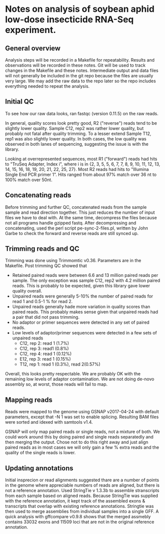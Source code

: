 # Notes on analysis of soybean aphid low-dose insecticide RNA-Seq experiment.

## General overview

Analysis steps will be recorded in a Makefile for repeatability. Results and observations will be recorded in these notes. Git will be used to track changes in the Makefile and these notes. Intermediate output and data files will not generally be included in the git repo because the files are usually very large. We may add the raw data to the repo later so the repo includes everything needed to repeat the analysis.

## Initial QC

To see how our raw data looks, ran fastqc (version 0.11.5) on the raw reads.

In general, quality scores look pretty good, R2 ("reverse") reads tend to be slightly lower quality. Sample C12, rep2 was rather lower quality, but probably not fatal after quality trimming. To a lesser extend Sample T12, rep1 was also slightly lower quality. In both cases, the low quality was observed in both lanes of sequencing, suggesting the issue is with the library.

Looking at overrepresented sequences, most R1 ("forward") reads had hits to "TruSeq Adapter, Index i", where i is in {2, 3, 5, 5, 6, 7, 7, 8, 9, 10, 11, 12, 13, 14, 15, 16, 18, 19, 20, 21, 22, 25, 27}. Most R2 reads had hits to "Illumina Single End PCR primer 1". Hits ranged from about 97% match over 36 nt to 100% match over 50nt.

## Concatenating reads

Before trimming and further QC, concatenated reads from the sample sample and read direction together. This just reduces the number of input files we have to deal with. At the same time, decompress the files because not all programs handle gzipped fastq. After decompressing and concatenating, used the perl script pe-sync-2-files.pl, written by John Garbe to check the forward and reverse reads are still synced up.

## Trimming reads and QC

Trimming was done using Trimmomtic v0.36. Parameters are in the Makefile. Post trimming QC showed that

* Retained paired reads were between 6.6 and 13 million paired reads per sample. The only exception was sample C12, rep2 with 4.2 million paired reads. This is probably to be expected, given this library gave lower quality overall.
* Unpaired reads were generally 5-10% the number of paired reads for read 1 and 0.5-1 % for read 2.
* Unpaired reads generally hade more variation in quality scores than paired reads. This probably makes sense given that unpaired reads had a pair that did not pass trimming.
* No adaptor or primer sequences were detected in any set of paired reads.
* Low levels of adaptor/primer sequences were detected in a few sets of unpaired reads
  - C12, rep 2: read 1 (1.7%)
  - C12, rep 3: read1 (0.8%)
  - C12, rep 4: read 1 (0.12%)
  - E12, rep 3: read 1 (0.15%)
  - T12, rep 1: read 1 (0.3%), read 2(0.57%)

Overall, this looks pretty respectable. We are probably OK with the remaining low levels of adaptor contamination. We are not doing de-novo assembly so, at worst, those reads will fail to map.

## Mapping reads


Reads were mapped to the genome using GSNAP v2017-04-24 with default parameters, except that -N 1 was set to enable splicing. Resulting BAM files were sorted and idexed with samtools v1.4.

GSNAP will only map paired reads or single reads, not a mixture of both. We could work around this by doing paired and single reads separatedly and then merging the output. Chose not to do this right away and just align paired reads as in most cases we will only gain a few % extra reads and the quality of the single reads is lower. 

## Updating annotations

Initial insprecion or read alignments suggested thare are a number of points in the genome where appreciable numbers of reads are aligned, but there is not a reference annotation. Used StringTie v 1.3.3b to assemble stranscripts from each sample based on aligned reads. Because StringTie was supplied with the reference annotation, it kept track of the assembled exons & transcripts that overlap with existing reference annotations. Stringtie was then used to merge assemblies from individual samples into a single GFF. A quick analysis with gffcompare v0.9.8 shows that the merged assmebly contains 33032 exons and 11509 loci that are not in the original reference annotation.
